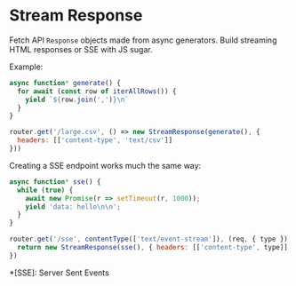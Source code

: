 # Stream Response
Fetch API `Response` objects made from async generators. Build streaming HTML responses or SSE with JS sugar.

Example:

```js
async function* generate() {
  for await (const row of iterAllRows()) {
    yield `${row.join(',')}\n`
  }
}

router.get('/large.csv', () => new StreamResponse(generate(), { 
  headers: [['content-type', 'text/csv']] 
}))
```

Creating a SSE endpoint works much the same way:

```js
async function* sse() {
  while (true) {
    await new Promise(r => setTimeout(r, 1000));
    yield 'data: hello\n\n';
  }
}

router.get('/sse', contentType(['text/event-stream']), (req, { type }) => {
  return new StreamResponse(sse(), { headers: [['content-type', type]] })
})
```


*[SSE]: Server Sent Events
